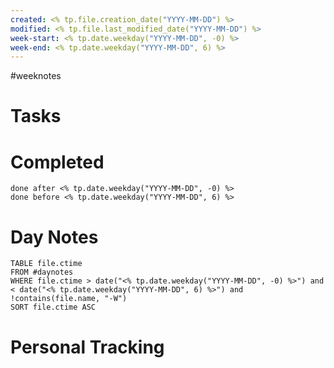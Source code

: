 ```yaml
---
created: <% tp.file.creation_date("YYYY-MM-DD") %>
modified: <% tp.file.last_modified_date("YYYY-MM-DD") %>
week-start: <% tp.date.weekday("YYYY-MM-DD", -0) %>
week-end: <% tp.date.weekday("YYYY-MM-DD", 6) %>
---
```


#weeknotes 

# Tasks

# Completed
```tasks
done after <% tp.date.weekday("YYYY-MM-DD", -0) %>
done before <% tp.date.weekday("YYYY-MM-DD", 6) %>
```

# Day Notes
```dataview
TABLE file.ctime
FROM #daynotes
WHERE file.ctime > date("<% tp.date.weekday("YYYY-MM-DD", -0) %>") and < date("<% tp.date.weekday("YYYY-MM-DD", 6) %>") and !contains(file.name, "-W")
SORT file.ctime ASC
```

# Personal Tracking

